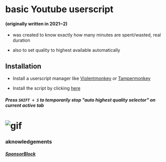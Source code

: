 # basic Youtube userscript

#### (originally written in 2021~2)

- was created to know exactly how many minutes are spent/wasted, real duration

- also to set quality to highest available automatically

## Installation

- Install a userscript manager like [Violentmonkey](https://violentmonkey.github.io/get-it/) or [Tampermonkey](https://www.tampermonkey.net/)

- Install the script by clicking [here](https://github.com/optionsx/youtubeModification/raw/main/relativeToSpeed.user.js)

##### Press `SHIFT + S` to temporarily stop "auto highest quality selector" on current active tab

# ![gif](https://files.catbox.moe/z75nfq.gif)

### aknowledgements

##### [SponsorBlock](https://sponsor.ajay.app/)
